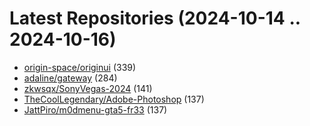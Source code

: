 # Latest Repositories (2024-10-14 .. 2024-10-16)

- [origin-space/originui](https://github.com/origin-space/originui) (339)
- [adaline/gateway](https://github.com/adaline/gateway) (284)
- [zkwsqx/SonyVegas-2024](https://github.com/zkwsqx/SonyVegas-2024) (141)
- [TheCoolLegendary/Adobe-Photoshop](https://github.com/TheCoolLegendary/Adobe-Photoshop) (137)
- [JattPiro/m0dmenu-gta5-fr33](https://github.com/JattPiro/m0dmenu-gta5-fr33) (137)
